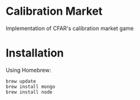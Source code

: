 # Calibration Market
Implementation of CFAR's calibration market game

# Installation

Using Homebrew:

```
brew update
brew install mongo
brew install node
```
